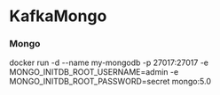 # KafkaMongo

### Mongo

docker run -d --name my-mongodb -p 27017:27017 -e MONGO_INITDB_ROOT_USERNAME=admin -e MONGO_INITDB_ROOT_PASSWORD=secret mongo:5.0



